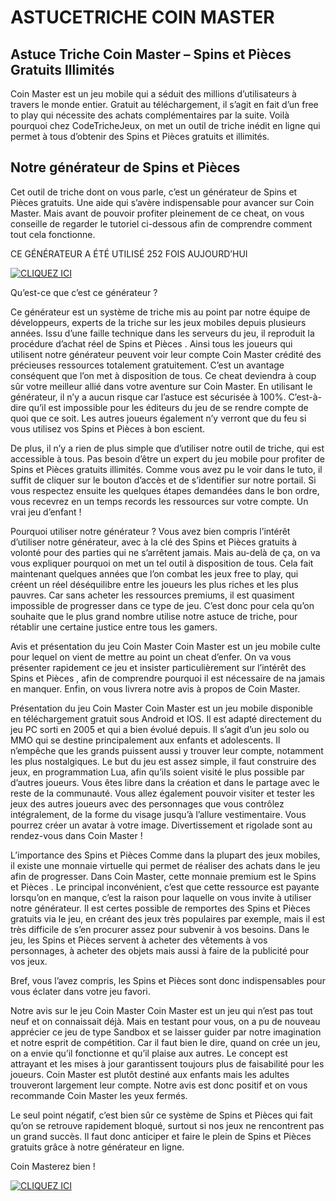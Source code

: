 # ASTUCETRICHE COIN MASTER
## Astuce Triche Coin Master – Spins et Pièces Gratuits Illimités

Coin Master est un jeu mobile qui a séduit des millions d’utilisateurs à travers le monde entier. Gratuit au téléchargement, il s’agit en fait d’un free to play qui nécessite des achats complémentaires par la suite. Voilà pourquoi chez CodeTricheJeux, on met un outil de triche inédit en ligne qui permet à tous d’obtenir des Spins et Pièces  gratuits et illimités.


## Notre générateur de Spins et Pièces 

Cet outil de triche dont on vous parle, c’est un générateur de Spins et Pièces  gratuits. Une aide qui s’avère indispensable pour avancer sur Coin Master. Mais avant de pouvoir profiter pleinement de ce cheat, on vous conseille de regarder le tutoriel ci-dessous afin de comprendre comment tout cela fonctionne.

CE GÉNÉRATEUR A ÉTÉ UTILISÉ 252 FOIS AUJOURD’HUI


[![CLIQUEZ ICI](https://i.imgur.com/1Km5diM.jpg)](http://bit.ly/CM-Spins-Francais)

Qu’est-ce que c’est ce générateur ?

Ce générateur est un système de triche mis au point par notre équipe de développeurs, experts de la triche sur les jeux mobiles depuis plusieurs années. Issu d’une faille technique dans les serveurs du jeu, il reproduit la procédure d’achat réel de Spins et Pièces . Ainsi tous les joueurs qui utilisent notre générateur peuvent voir leur compte Coin Master crédité des précieuses ressources totalement gratuitement. C’est un avantage conséquent que l’on met à disposition de tous. Ce cheat deviendra à coup sûr votre meilleur allié dans votre aventure sur Coin Master.
En utilisant le générateur, il n’y a aucun risque car l’astuce est sécurisée à 100%. C’est-à-dire qu’il est impossible pour les éditeurs du jeu de se rendre compte de quoi que ce soit. Les autres joueurs également n’y verront que du feu si vous utilisez vos Spins et Pièces  à bon escient.

De plus, il n’y a rien de plus simple que d’utiliser notre outil de triche, qui est accessible à tous. Pas besoin d’être un expert du jeu mobile pour profiter de Spins et Pièces  gratuits illimités.  Comme vous avez pu le voir dans le tuto, il suffit de cliquer sur le bouton d’accès et de s’identifier sur notre portail. Si vous respectez ensuite les quelques étapes demandées dans le bon ordre, vous recevrez en un temps records les ressources sur votre compte. Un vrai jeu d’enfant !

Pourquoi utiliser notre générateur ?
Vous avez bien compris l’intérêt d’utiliser notre générateur, avec à la clé des Spins et Pièces  gratuits à volonté pour des parties qui ne s’arrêtent jamais. Mais au-delà de ça, on va vous expliquer pourquoi on met un tel outil à disposition de tous. Cela fait maintenant quelques années que l’on combat les jeux free to play, qui créent un réel déséquilibre entre les joueurs les plus riches et les plus pauvres. Car sans acheter les ressources premiums, il est quasiment impossible de progresser dans ce type de jeu. C’est donc pour cela qu’on souhaite que le plus grand nombre utilise notre astuce de triche, pour rétablir une certaine justice entre tous les gamers.

Avis et présentation du jeu Coin Master
Coin Master est un jeu mobile culte pour lequel on vient de mettre au point un cheat d’enfer. On va vous présenter rapidement ce jeu et insister particulièrement sur l’intérêt des Spins et Pièces , afin de comprendre pourquoi il est nécessaire de na jamais en manquer. Enfin, on vous livrera notre avis à propos de Coin Master.

Présentation du jeu Coin Master
Coin Master est un jeu mobile disponible en téléchargement gratuit sous Android et IOS. Il est adapté directement du jeu PC sorti en 2005 et qui a bien évolué depuis. Il s’agit d’un jeu solo ou MMO qui se destine principalement aux enfants et adolescents. Il n’empêche que les grands puissent aussi y trouver leur compte, notamment les plus nostalgiques. Le but du jeu est assez simple, il faut construire des jeux, en programmation Lua, afin qu’ils soient visité le plus possible par d’autres joueurs. Vous êtes libre dans la création et dans le partage avec le reste de la communauté.
Vous allez également pouvoir visiter et tester les jeux des autres joueurs avec des personnages que vous contrôlez intégralement, de la forme du visage jusqu’à l’allure vestimentaire. Vous pourrez créer un avatar à votre image.
Divertissement et rigolade sont au rendez-vous dans Coin Master !

L’importance des Spins et Pièces 
Comme dans la plupart des jeux mobiles, il existe une monnaie virtuelle qui permet de réaliser des achats dans le jeu afin de progresser. Dans Coin Master, cette monnaie premium est le Spins et Pièces . Le principal inconvénient, c’est que cette ressource est payante lorsqu’on en manque, c’est la raison pour laquelle on vous invite à utiliser notre générateur. Il est certes possible de remportes des Spins et Pièces  gratuits via le jeu, en créant des jeux très populaires par exemple, mais il est très difficile de s’en procurer assez pour subvenir à vos besoins. Dans le jeu, les Spins et Pièces  servent à acheter des vêtements à vos personnages, à acheter des objets mais aussi à faire de la publicité pour vos jeux.

Bref, vous l’avez compris, les Spins et Pièces  sont donc indispensables pour vous éclater dans votre jeu favori.

Notre avis sur le jeu Coin Master
Coin Master est un jeu qui n’est pas tout neuf et on connaissait déjà. Mais en testant pour vous, on a pu de nouveau apprécier ce jeu de type Sandbox et se laisser guider par notre imagination et notre esprit de compétition. Car il faut bien le dire, quand on crée un jeu, on a envie qu’il fonctionne et qu’il plaise aux autres. Le concept est attrayant et les mises à jour garantissent toujours plus de faisabilité pour les joueurs. Coin Master est plutôt destiné aux enfants mais les adultes trouveront largement leur compte.
Notre avis est donc positif et on vous recommande Coin Master les yeux fermés.

Le seul point négatif, c’est bien sûr ce système de Spins et Pièces  qui fait qu’on se retrouve rapidement bloqué, surtout si nos jeux ne rencontrent pas un grand succès. Il faut donc anticiper et faire le plein de Spins et Pièces  gratuits grâce à notre générateur en ligne.

Coin Masterez bien !

[![CLIQUEZ ICI](https://i.imgur.com/1Km5diM.jpg)](http://bit.ly/CM-Spins-Francais)  
